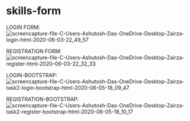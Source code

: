 # skills-form

LOGIN FORM:
![screencapture-file-C-Users-Ashutosh-Das-OneDrive-Desktop-Zairza-login-html-2020-06-03-22_49_57](https://user-images.githubusercontent.com/53625125/83667862-b376e580-a5ec-11ea-80cc-1a48a1a871a0.png)

REGISTRATION FORM:
![screencapture-file-C-Users-Ashutosh-Das-OneDrive-Desktop-Zairza-register-html-2020-06-03-22_32_33](https://user-images.githubusercontent.com/53625125/83667939-d1444a80-a5ec-11ea-9c11-2294298bebc2.png)

LOGIN-BOOTSTRAP:
![screencapture-file-C-Users-Ashutosh-Das-OneDrive-Desktop-Zairza-task2-login-bootstrap-html-2020-06-05-18_09_47](https://user-images.githubusercontent.com/53625125/83877312-f1444d00-a757-11ea-9cfa-aac3e48e150d.png)

REGISTRATION-BOOTSTRAP:
![screencapture-file-C-Users-Ashutosh-Das-OneDrive-Desktop-Zairza-task2-register-bootstrap-html-2020-06-05-18_10_17](https://user-images.githubusercontent.com/53625125/83877328-fb664b80-a757-11ea-8116-5f7e3de88b78.png)
